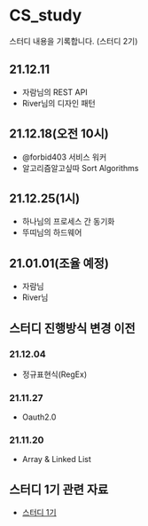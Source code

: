 # CS_study
스터디 내용을 기록합니다. (스터디 2기)

## 21.12.11
- 자람님의 REST API
- River님의 디자인 패턴

## 21.12.18(오전 10시)
- @forbid403 서비스 워커
- 알고리즘알고싶따 Sort Algorithms

## 21.12.25(1시)
- 하나님의 프로세스 간 동기화
- 뚜띠님의 하드웨어

## 21.01.01(조율 예정)
- 자람님
- River님

## 스터디 진행방식 변경 이전
### 21.12.04
- 정규표현식(RegEx)
### 21.11.27
- Oauth2.0
### 21.11.20
- Array & Linked List

## 스터디 1기 관련 자료
- [스터디 1기](https://github.com/GoForITStudy/CS_study/tree/main/past_study_recording)